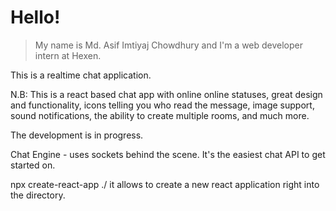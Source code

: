 # Hello!
> My name is Md. Asif Imtiyaj Chowdhury and I'm a web developer intern at Hexen. 

This is a realtime chat application.

N.B: This is a react based chat app with online online statuses, great design and functionality, icons telling you who read the message, image support, sound notifications, the ability to create multiple rooms, and much more.

The development is in progress. 

Chat Engine - uses sockets behind the scene. It's the easiest chat API to get started on. 

npx create-react-app ./ it allows to create a new react application right into the directory.
